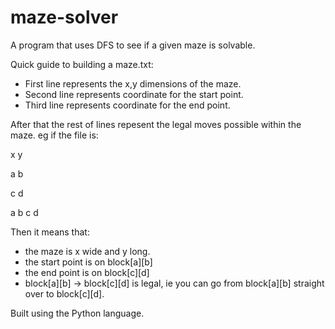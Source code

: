 # maze-solver
A program that uses DFS to see if a given maze is solvable.

Quick guide to building a maze.txt:
- First line represents the x,y dimensions of the maze.
- Second line represents coordinate for the start point.
- Third line represents coordinate for the end point.

After that the rest of lines repesent the legal moves possible within the maze.
eg if the file is:

x y

a b

c d

a b c d

Then it means that:
- the maze is x wide and y long.
- the start point is on block[a][b]
- the end point is on block[c][d]
- block[a][b] -> block[c][d] is legal, ie you can go from block[a][b] straight over to block[c][d].


Built using the Python language.
